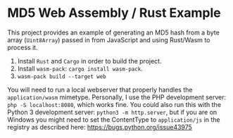 # MD5 Web Assembly / Rust Example

This project provides an example of generating an MD5 hash from a byte array (`Uint8Array`)
passed in from JavaScript and using Rust/Wasm to process it.

1. Install `Rust` and `Cargo` in order to build the project.
2. Install `wasm-pack`: `cargo install wasm-pack`.
3. `wasm-pack build --target web`

You will need to run a local webserver that properly handles the `application/wasm` mimetype.
Personally, I use the PHP development server: `php -S localhost:8080`, which works fine. You
could also run this with the Python 3 development server: `python3 -m http.server`, but if you
are on Windows you might need to set the ContentType to `application/js` in the registry as
described here: https://bugs.python.org/issue43975

